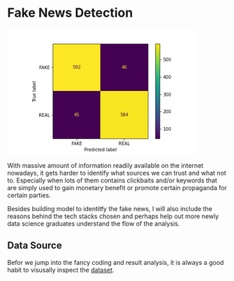 # Fake News Detection
![image](graph/confusion_matrix.png)

With massive amount of information readily available on the internet nowadays, it gets harder to identify what sources we can trust and what not to. Especially when lots of them contains clickbaits and/or keywords that are simply used to gain monetary benefit or promote certain propaganda for certain parties.

Besides building model to identitfy the fake news, I will also include the reasons behind the tech stacks chosen and perhaps help out more newly data science graduates understand the flow of the analysis.
## Data Source
Befor we jump into the fancy coding and result analysis, it is always a good habit to visusally inspect the [dataset](https://drive.google.com/file/d/1er9NJTLUA3qnRuyhfzuN0XUsoIC4a-_q/view).